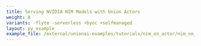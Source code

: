 ```yaml
---
title: Serving NVIDIA NIM Models with Union Actors
weight: 8
variants: -flyte -serverless +byoc +selfmanaged
layout: py_example
example_file: /external/unionai-examples/tutorials/nim_on_actor/nim_on_actor.py
---
```

